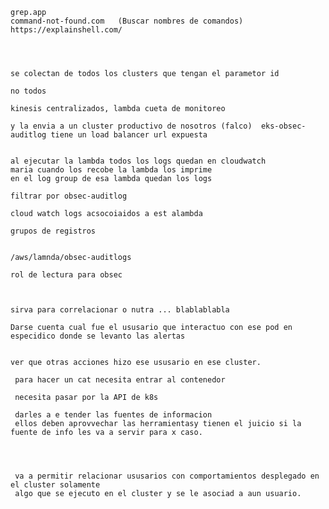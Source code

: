 
    grep.app
    command-not-found.com   (Buscar nombres de comandos)
    https://explainshell.com/




    se colectan de todos los clusters que tengan el parametor id

    no todos

    kinesis centralizados, lambda cueta de monitoreo 

    y la envia a un cluster productivo de nosotros (falco)  eks-obsec-auditlog tiene un load balancer url expuesta


    al ejecutar la lambda todos los logs quedan en cloudwatch
    maria cuando los recobe la lambda los imprime
    en el log group de esa lambda quedan los logs

    filtrar por obsec-auditlog

    cloud watch logs acsocoiaidos a est alambda

    grupos de registros


    /aws/lamnda/obsec-auditlogs

    rol de lectura para obsec



    sirva para correlacionar o nutra ... blablablabla

    Darse cuenta cual fue el ususario que interactuo con ese pod en especidico donde se levanto las alertas


    ver que otras acciones hizo ese ususario en ese cluster.

     para hacer un cat necesita entrar al contenedor

     necesita pasar por la API de k8s

     darles a e tender las fuentes de informacion
     ellos deben aprovvechar las herramientasy tienen el juicio si la fuente de info les va a servir para x caso.




     va a permitir relacionar ususarios con comportamientos desplegado en el cluster solamente 
     algo que se ejecuto en el cluster y se le asociad a aun usuario.
